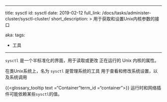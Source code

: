 <!-- ---
title: sysctl
id: sysctl
date: 2019-02-12
full_link: /docs/tasks/administer-cluster/sysctl-cluster/
short_description: >
  An interface for getting and setting Unix kernel parameters

aka:
tags:
- tool
--- -->
---
title: sysctl
id: sysctl
date: 2019-02-12
full_link: /docs/tasks/administer-cluster/sysctl-cluster/
short_description: >
  用于获取和设置Unix内核参数的接口

aka:
tags:
- 工具
<!-- ---
 `sysctl` is a semi-standardized interface for reading or changing the
 attributes of the running Unix kernel. -->
---
 `sysctl` 是一个半标准化的界面，用于读取或更改 正在运行的 Unix 内核的属性。


<!--more-->

在类Unix系统上，名为 `sysctl` 是管理系统的工具
用于查看和修改系统设置，以及系统调用

{{<glossary_tooltip text =“Container”term_id =“container”>}} 运行时和网络插件可能依赖某些`sysctl`的值。
